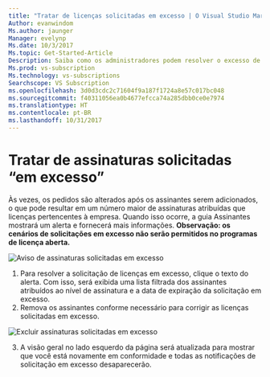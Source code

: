 ```yaml
---
title: "Tratar de licenças solicitadas em excesso | O Visual Studio Marketplace"
Author: evanwindom
Ms.author: jaunger
Manager: evelynp
Ms.date: 10/3/2017
Ms.topic: Get-Started-Article
Description: Saiba como os administradores podem resolver o excesso de assinaturas solicitadas
Ms.prod: vs-subscription
Ms.technology: vs-subscriptions
Searchscope: VS Subscription
ms.openlocfilehash: 3d0d3cdc2c71604f9a187f1724a8e57c017bc048
ms.sourcegitcommit: f40311056ea0b4677efcca74a285dbb0ce0e7974
ms.translationtype: HT
ms.contentlocale: pt-BR
ms.lasthandoff: 10/31/2017
---
```

# <a name="handling-over-claimed-subscriptions"></a>Tratar de assinaturas solicitadas “em excesso”
Às vezes, os pedidos são alterados após os assinantes serem adicionados, o que pode resultar em um número maior de assinaturas atribuídas que licenças pertencentes à empresa. Quando isso ocorre, a guia Assinantes mostrará um alerta e fornecerá mais informações. 
**Observação: os cenários de solicitações em excesso não serão permitidos no programas de licença aberta.**

![Aviso de assinaturas solicitadas em excesso](_img\over-claimed\over-claimed-alert.png)

1.  Para resolver a solicitação de licenças em excesso, clique o texto do alerta. Com isso, será exibida uma lista filtrada dos assinantes atribuídos ao nível de assinatura e a data de expiração da solicitação em excesso. 
2.  Remova os assinantes conforme necessário para corrigir as licenças solicitadas em excesso. 

![Excluir assinaturas solicitadas em excesso](_img\over-claimed\delete-over-claimed.png)

3.  A visão geral no lado esquerdo da página será atualizada para mostrar que você está novamente em conformidade e todas as notificações de solicitação em excesso desaparecerão. 
